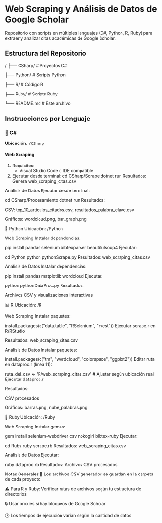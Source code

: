# Web Scraping y Análisis de Datos de Google Scholar

Repositorio con scripts en múltiples lenguajes (C#, Python, R, Ruby) para extraer y analizar citas académicas de Google Scholar.

## Estructura del Repositorio
/
├── CSharp/ # Proyectos C#

├── Python/ # Scripts Python

├── R/ # Código R

├── Ruby/ # Scripts Ruby

└── README.md # Este archivo


## Instrucciones por Lenguaje

### 🔷 C# 
**Ubicación:** `/CSharp`

#### Web Scraping
1. Requisitos:
   - Visual Studio Code o IDE compatible
2. Ejecutar desde terminal:
   cd CSharp/Scrape
   dotnet run
Resultados:
Genera web_scraping_citas.csv

Análisis de Datos
Ejecutar desde terminal:

cd CSharp/Procesamiento
dotnet run
Resultados:

CSV: top_10_articulos_citados.csv, resultados_palabra_clave.csv

Gráficos: wordcloud.png, bar_graph.png

🐍 Python
Ubicación: /Python

Web Scraping
Instalar dependencias:

pip install pandas selenium bibtexparser beautifulsoup4
Ejecutar:

cd Python
python pythonScrape.py
Resultados:
web_scraping_citas.csv

Análisis de Datos
Instalar dependencias:

pip install pandas matplotlib wordcloud
Ejecutar:

python pythonDataProc.py
Resultados:

Archivos CSV y visualizaciones interactivas

📊 R
Ubicación: /R

Web Scraping
Instalar paquetes:

install.packages(c("data.table", "RSelenium", "rvest"))
Ejecutar scrape.r en R/RStudio

Resultados:
web_scraping_citas.csv

Análisis de Datos
Instalar paquetes:

install.packages(c("tm", "wordcloud", "colorspace", "ggplot2"))
Editar ruta en dataproc.r (línea 11):

ruta_del_csv <- 'R/web_scraping_citas.csv'  # Ajustar según ubicación real
Ejecutar dataproc.r

Resultados:

CSV procesados

Gráficos: barras.png, nube_palabras.png

💎 Ruby
Ubicación: /Ruby

Web Scraping
Instalar gemas:


gem install selenium-webdriver csv nokogiri bibtex-ruby
Ejecutar:


cd Ruby
ruby scrape.rb
Resultados:
web_scraping_citas.csv

Análisis de Datos
Ejecutar:

ruby dataproc.rb
Resultados:
Archivos CSV procesados

Notas Generales
📂 Los archivos CSV generados se guardan en la carpeta de cada proyecto

⚠️ Para R y Ruby: Verificar rutas de archivos según tu estructura de directorios

🔒 Usar proxies si hay bloqueos de Google Scholar

🕒 Los tiempos de ejecución varían según la cantidad de datos
